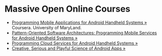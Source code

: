 Massive Open Online Courses
===========================

* [Programming Mobile Applications for Android Handheld Systems &raquo;](https://www.coursera.org/course/android)
  Coursera. University of MaryLand.
* [Pattern-Oriented Software Architectures: Programming Mobile Services for Android Handheld Systems &raquo;](https://www.coursera.org/course/posa)
* [Programming Cloud Services for Android Handheld Systems &raquo;](https://www.coursera.org/course/mobilecloud)
* [Creative, Serious and Playful Science of Android Apps &raquo;](https://www.coursera.org/course/androidapps101)
